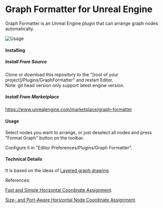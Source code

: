 # Graph Formatter for Unreal Engine

Graph Formatter is an Unreal Engine plugin that can arrange graph nodes automatically.

![Usage](https://user-images.githubusercontent.com/49013103/209635898-3d7c4b43-fdf7-408c-817b-11b80a980862.gif)

#### Installing
##### Install From Source

Clone or download this repository to the "[root of your project]/Plugins/GraphFormatter" and restart Editor.  
Note: git head version only support latest engine version.

##### Install From Marketplace 
https://www.unrealengine.com/marketplace/graph-formatter

#### Usage

Select nodes you want to arrange, or just deselect all nodes and press "Format Graph" button on the toolbar.

Configure it in "Editor Preferences/Plugins/Graph Formatter".

#### Technical Details

It is based on the ideas of [Layered graph drawing](https://en.wikipedia.org/wiki/Layered_graph_drawing).

References:

[Fast and Simple Horizontal Coordinate Assignment](https://link.springer.com/chapter/10.1007/3-540-45848-4_3).

[Size- and Port-Aware Horizontal Node Coordinate Assignment](https://link.springer.com/chapter/10.1007/978-3-319-27261-0_12).
